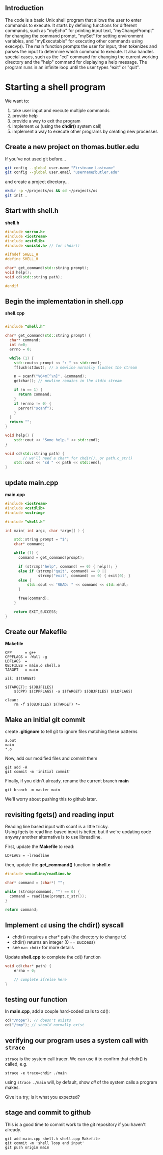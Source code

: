## Introduction
The code is a basic Unix shell program that allows the user to enter commands to execute. It starts by defining functions for different commands, such as "myEcho" for printing input text, "myChangePrompt" for changing the command prompt, "mySet" for setting environment variables, and "myExecutable" for executing other commands using execvp(). The main function prompts the user for input, then tokenizes and parses the input to determine which command to execute. It also handles special cases, such as the "cd" command for changing the current working directory and the "help" command for displaying a help message. The program runs in an infinite loop until the user types "exit" or "quit".

# Starting a shell program

We want to:

1. take user input and execute multiple commands
2. provide help
3. provide a way to exit the program
4. implement `cd`  (using the **chdir()** system call)
5. implement a way to execute other programs by creating new processes

## Create a new project on thomas.butler.edu

If you've not used git before...

```bash
git config --global user.name "Firstname Lastname"
git config --global user.email "username@butler.edu"
```

and create a project directory...

```bash
mkdir -p ~/projects/os && cd ~/projects/os
git init .
```

## Start with shell.h

**shell.h**

```cpp
#include <errno.h>
#include <iostream>
#include <cstdlib>
#include <unistd.h> // for chdir()

#ifndef SHELL_H
#define SHELL_H

char* get_command(std::string prompt);
void help();
void cd(std::string path);

#endif
```

## Begin the implementation in shell.cpp

**shell.cpp**

```cpp

#include "shell.h"

char* get_command(std::string prompt) {
  char* command;
  int n=0;
  errno = 0;

  while (1) {
    std::cout<< prompt << ": " << std::endl;
    fflush(stdout); // a newline normally flushes the stream

    n = scanf("%64m[^\n]", &command);
    getchar(); // newline remains in the stdin stream

    if (n == 1) {
      return command;
    }
    if (errno != 0) {
      perror("scanf");
    }
  }
  return "";
}

void help() {
    std::cout << "Some help." << std::endl;
}

void cd(std::string path) {
        // we'll need a char* for chdir(), or path.c_str()
	std::cout << "cd " << path << std::endl;
}

```

## update main.cpp

**main.cpp**

```cpp
#include <iostream>
#include <cstdlib>
#include <cstring>

#include "shell.h"

int main( int argc, char *argv[] ) {

    std::string prompt = "$";
    char* command;

    while (1) {
      command = get_command(prompt);

      if (strcmp("help", command) == 0) { help(); }
      else if (strcmp("quit", command) == 0 ||
               strcmp("exit", command) == 0) { exit(0); }
      else {
          std::cout << "READ: " << command << std::endl;
      }

      free(command);
    }

    return EXIT_SUCCESS;
}

```

## Create our Makefile

**Makefile**

```make
CPP      = g++
CPPFLAGS = -Wall -g
LDFLAGS  =
OBJFILES = main.o shell.o
TARGET   = main

all: $(TARGET)

$(TARGET): $(OBJFILES)
	$(CPP) $(CPPFLAGS) -o $(TARGET) $(OBJFILES) $(LDFLAGS)

clean:
	rm -f $(OBJFILES) $(TARGET) *~
```

## Make an initial git commit

create **.gitignore** to tell git to ignore files matching these patterns

```
a.out
main
*.o
```

Now, add our modified files and commit them

```
git add -A
git commit -m 'initial commit'
```

Finally, if you didn't already, rename the current branch **main**

```
git branch -m master main
```

We'll worry about pushing this to github later.

## revisiting fgets() and reading input

Reading line based input with scanf is a little tricky.  
Using fgets to read line-based input is better, but if 
we're updating code anyway another alternative is to use libreadline.

First, update the **Makefile** to read:

```make
LDFLAGS = -lreadline
```

then, update the **get_command()** function in **shell.c**

```cpp
#include <readline/readline.h>

char* command = (char*) "";

while (strcmp(command, "") == 0) { 
  command = readline(prompt.c_str());
}

return command;
```

## Implement `cd` using the chdir() syscall

- chdir() requires a char* path (the directory to change to)
- chdir() returns an integer (0 == success)
- see `man chdir` for more details

Update **shell.cpp** to complete the cd() function

```cpp
void cd(char* path) {
	errno = 0;

	// complete if/else here
}

```

## testing our function

In **main.cpp**, add a couple hard-coded calls to cd():

```cpp
cd("/nope"); // doesn't exists
cd("/tmp"); // should normally exist

```

## verifying our program uses a system call with `strace`

`strace` is the system call tracer.  We can use it to confirm that chdir() is called, e.g.

`strace -e trace=chdir ./main`

using `strace ./main` will, by default, show _all_ of the system calls a program makes.

Give it a try; Is it what you expected?

## stage and commit to github

This is a good time to commit work to the git repository if you haven't already.

```
git add main.cpp shell.h shell.cpp Makefile
git commit -m 'shell loop and input'
git push origin main
```
